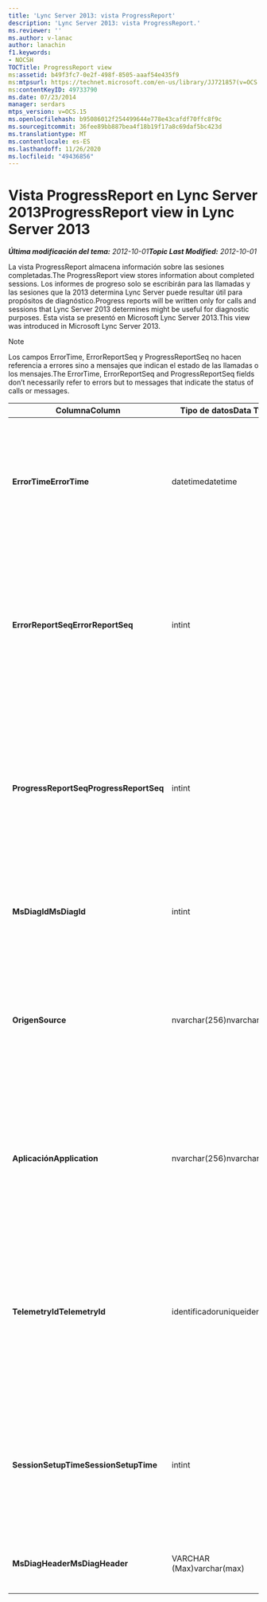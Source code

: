 ```yaml
---
title: 'Lync Server 2013: vista ProgressReport'
description: 'Lync Server 2013: vista ProgressReport.'
ms.reviewer: ''
ms.author: v-lanac
author: lanachin
f1.keywords:
- NOCSH
TOCTitle: ProgressReport view
ms:assetid: b49f3fc7-0e2f-498f-8505-aaaf54e435f9
ms:mtpsurl: https://technet.microsoft.com/en-us/library/JJ721857(v=OCS.15)
ms:contentKeyID: 49733790
ms.date: 07/23/2014
manager: serdars
mtps_version: v=OCS.15
ms.openlocfilehash: b95086012f254499644e778e43cafdf70ffc8f9c
ms.sourcegitcommit: 36fee89bb887bea4f18b19f17a8c69daf5bc423d
ms.translationtype: MT
ms.contentlocale: es-ES
ms.lasthandoff: 11/26/2020
ms.locfileid: "49436856"
---
```

# <a name="progressreport-view-in-lync-server-2013"></a><span data-ttu-id="3db0d-103">Vista ProgressReport en Lync Server 2013</span><span class="sxs-lookup"><span data-stu-id="3db0d-103">ProgressReport view in Lync Server 2013</span></span>

<div data-xmlns="http://www.w3.org/1999/xhtml">

<div class="topic" data-xmlns="http://www.w3.org/1999/xhtml" data-msxsl="urn:schemas-microsoft-com:xslt" data-cs="https://msdn.microsoft.com/">

<div data-asp="https://msdn2.microsoft.com/asp">



</div>

<div id="mainSection">

<div id="mainBody"><span data-ttu-id="3db0d-104">

<span> </span></span><span class="sxs-lookup"><span data-stu-id="3db0d-104">

<span> </span></span></span>

<span data-ttu-id="3db0d-105">_**Última modificación del tema:** 2012-10-01_</span><span class="sxs-lookup"><span data-stu-id="3db0d-105">_**Topic Last Modified:** 2012-10-01_</span></span>

<span data-ttu-id="3db0d-106">La vista ProgressReport almacena información sobre las sesiones completadas.</span><span class="sxs-lookup"><span data-stu-id="3db0d-106">The ProgressReport view stores information about completed sessions.</span></span> <span data-ttu-id="3db0d-107">Los informes de progreso solo se escribirán para las llamadas y las sesiones que la 2013 determina Lync Server puede resultar útil para propósitos de diagnóstico.</span><span class="sxs-lookup"><span data-stu-id="3db0d-107">Progress reports will be written only for calls and sessions that Lync Server 2013 determines might be useful for diagnostic purposes.</span></span> <span data-ttu-id="3db0d-108">Esta vista se presentó en Microsoft Lync Server 2013.</span><span class="sxs-lookup"><span data-stu-id="3db0d-108">This view was introduced in Microsoft Lync Server 2013.</span></span>

<div>


> [!NOTE]  
> <span data-ttu-id="3db0d-109">Los campos ErrorTime, ErrorReportSeq y ProgressReportSeq no hacen referencia a errores sino a mensajes que indican el estado de las llamadas o los mensajes.</span><span class="sxs-lookup"><span data-stu-id="3db0d-109">The ErrorTime, ErrorReportSeq and ProgressReportSeq fields don’t necessarily refer to errors but to messages that indicate the status of calls or messages.</span></span>



</div>


<table>
<colgroup>
<col style="width: 33%" />
<col style="width: 33%" />
<col style="width: 33%" />
</colgroup>
<thead>
<tr class="header">
<th><span data-ttu-id="3db0d-110">Columna</span><span class="sxs-lookup"><span data-stu-id="3db0d-110">Column</span></span></th>
<th><span data-ttu-id="3db0d-111">Tipo de datos</span><span class="sxs-lookup"><span data-stu-id="3db0d-111">Data Type</span></span></th>
<th><span data-ttu-id="3db0d-112">Detalles</span><span class="sxs-lookup"><span data-stu-id="3db0d-112">Details</span></span></th>
</tr>
</thead>
<tbody>
<tr class="odd">
<td><p><span data-ttu-id="3db0d-113"><strong>ErrorTime</strong></span><span class="sxs-lookup"><span data-stu-id="3db0d-113"><strong>ErrorTime</strong></span></span></p></td>
<td><p><span data-ttu-id="3db0d-114">datetime</span><span class="sxs-lookup"><span data-stu-id="3db0d-114">datetime</span></span></p></td>
<td><p><span data-ttu-id="3db0d-115">Hora de error.</span><span class="sxs-lookup"><span data-stu-id="3db0d-115">Time of error occurred.</span></span> <span data-ttu-id="3db0d-116">Se usa junto con ErrorReportSeq para identificar de forma única un error.</span><span class="sxs-lookup"><span data-stu-id="3db0d-116">Used in conjunction with ErrorReportSeq to uniquely identify an error.</span></span></p></td>
</tr>
<tr class="even">
<td><p><span data-ttu-id="3db0d-117"><strong>ErrorReportSeq</strong></span><span class="sxs-lookup"><span data-stu-id="3db0d-117"><strong>ErrorReportSeq</strong></span></span></p></td>
<td><p><span data-ttu-id="3db0d-118">int</span><span class="sxs-lookup"><span data-stu-id="3db0d-118">int</span></span></p></td>
<td><p><span data-ttu-id="3db0d-119">Número de identificación para identificar el error.</span><span class="sxs-lookup"><span data-stu-id="3db0d-119">ID number to identify the error.</span></span> <span data-ttu-id="3db0d-120">Se usa junto con ErrorTime para identificar de forma única un error.</span><span class="sxs-lookup"><span data-stu-id="3db0d-120">Used in conjunction with ErrorTime to uniquely identify an error.</span></span></p></td>
</tr>
<tr class="odd">
<td><p><span data-ttu-id="3db0d-121"><strong>ProgressReportSeq</strong></span><span class="sxs-lookup"><span data-stu-id="3db0d-121"><strong>ProgressReportSeq</strong></span></span></p></td>
<td><p><span data-ttu-id="3db0d-122">int</span><span class="sxs-lookup"><span data-stu-id="3db0d-122">int</span></span></p></td>
<td><p><span data-ttu-id="3db0d-123">IDENTIFICADOR para identificar el informe de progreso.</span><span class="sxs-lookup"><span data-stu-id="3db0d-123">ID to identify the progress report.</span></span> <span data-ttu-id="3db0d-124">Se usa para distinguir los informes de progreso del mismo informe de errores.</span><span class="sxs-lookup"><span data-stu-id="3db0d-124">Used to distinguish progress reports of the same error report.</span></span></p></td>
</tr>
<tr class="even">
<td><p><span data-ttu-id="3db0d-125"><strong>MsDiagId</strong></span><span class="sxs-lookup"><span data-stu-id="3db0d-125"><strong>MsDiagId</strong></span></span></p></td>
<td><p><span data-ttu-id="3db0d-126">int</span><span class="sxs-lookup"><span data-stu-id="3db0d-126">int</span></span></p></td>
<td><p><span data-ttu-id="3db0d-127">IDENTIFICADOR de diagnóstico del informe de errores.</span><span class="sxs-lookup"><span data-stu-id="3db0d-127">Diagnostic ID for the error report.</span></span></p></td>
</tr>
<tr class="odd">
<td><p><span data-ttu-id="3db0d-128"><strong>Origen</strong></span><span class="sxs-lookup"><span data-stu-id="3db0d-128"><strong>Source</strong></span></span></p></td>
<td><p><span data-ttu-id="3db0d-129">nvarchar(256)</span><span class="sxs-lookup"><span data-stu-id="3db0d-129">nvarchar(256)</span></span></p></td>
<td><p><span data-ttu-id="3db0d-130">Nombre del servidor que originó el error (si el informe fue enviado desde un componente de servidor).</span><span class="sxs-lookup"><span data-stu-id="3db0d-130">Name of server that originated the error (if report was sent from a server component).</span></span></p></td>
</tr>
<tr class="even">
<td><p><span data-ttu-id="3db0d-131"><strong>Aplicación</strong></span><span class="sxs-lookup"><span data-stu-id="3db0d-131"><strong>Application</strong></span></span></p></td>
<td><p><span data-ttu-id="3db0d-132">nvarchar(256)</span><span class="sxs-lookup"><span data-stu-id="3db0d-132">nvarchar(256)</span></span></p></td>
<td><p><span data-ttu-id="3db0d-133">Nombre de la aplicación que originó el error (si el informe fue enviado desde un componente de servidor).</span><span class="sxs-lookup"><span data-stu-id="3db0d-133">Name of application that originated the error (if report was sent from a server component).</span></span></p></td>
</tr>
<tr class="odd">
<td><p><span data-ttu-id="3db0d-134"><strong>TelemetryId</strong></span><span class="sxs-lookup"><span data-stu-id="3db0d-134"><strong>TelemetryId</strong></span></span></p></td>
<td><p><span data-ttu-id="3db0d-135">identificador</span><span class="sxs-lookup"><span data-stu-id="3db0d-135">uniqueidentifier</span></span></p></td>
<td><p><span data-ttu-id="3db0d-136">Identificador único que correlaciona información de tiempo de Unión para los distintos componentes implicados en una conferencia.</span><span class="sxs-lookup"><span data-stu-id="3db0d-136">Unique identifier correlating join time information for the different components involved in a conference.</span></span></p></td>
</tr>
<tr class="even">
<td><p><span data-ttu-id="3db0d-137"><strong>SessionSetupTime</strong></span><span class="sxs-lookup"><span data-stu-id="3db0d-137"><strong>SessionSetupTime</strong></span></span></p></td>
<td><p><span data-ttu-id="3db0d-138">int</span><span class="sxs-lookup"><span data-stu-id="3db0d-138">int</span></span></p></td>
<td><p><span data-ttu-id="3db0d-139">Tiempo (en milisegundos) necesario para que un componente específico se una a una conferencia.</span><span class="sxs-lookup"><span data-stu-id="3db0d-139">Time (in milliseconds) required for a specific component to join a conference.</span></span></p></td>
</tr>
<tr class="odd">
<td><p><span data-ttu-id="3db0d-140"><strong>MsDiagHeader</strong></span><span class="sxs-lookup"><span data-stu-id="3db0d-140"><strong>MsDiagHeader</strong></span></span></p></td>
<td><p><span data-ttu-id="3db0d-141">VARCHAR (Max)</span><span class="sxs-lookup"><span data-stu-id="3db0d-141">varchar(max)</span></span></p></td>
<td><p><span data-ttu-id="3db0d-142">Información de error adicional.</span><span class="sxs-lookup"><span data-stu-id="3db0d-142">Additional error information.</span></span></p></td>
</tr>
</tbody>
</table><span data-ttu-id="3db0d-143">


</div>

<span> </span>

</div>

</div>

</span><span class="sxs-lookup"><span data-stu-id="3db0d-143">


</div>

<span> </span>

</div>

</div>

</span></span></div>

